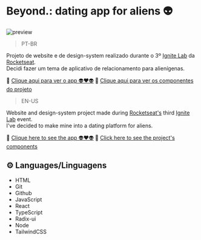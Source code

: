# Beyond.: dating app for aliens 👽

![preview](./.github/preview.png)

>PT-BR

Projeto de website e de design-system realizado durante o 3º [Ignite Lab](https://app.rocketseat.com.br/event/ignite-lab-04/) da [Rocketseat](https://app.rocketseat.com.br).<br>
Decidi fazer um tema de aplicativo de relacionamento para alienígenas.

🔗 [Clique aqui para ver o app 👽❤️👽](https://ignite-lab-design-system-nine.vercel.app)
🔗 [Clique aqui para ver os componentes do projeto](https://mariak-fla.github.io/ignite-lab-design-system)

>EN-US

Website and design-system project made during [Rocketseat's](https://app.rocketseat.com.br) third [Ignite Lab](https://app.rocketseat.com.br/event/ignite-lab-04/) event.<br>
I've decided to make mine into a dating platform for aliens.

🔗 [Clique here to see the app 👽❤️👽](https://ignite-lab-design-system-nine.vercel.app)
🔗 [Click here to see the project's components](https://mariak-fla.github.io/ignite-lab-design-system)

## ⚙️ Languages/Linguagens

- HTML
- Git
- Github
- JavaScript
- React
- TypeScript
- Radix-ui
- Node
- TailwindCSS